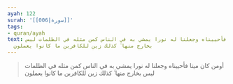 ```yaml
---
ayah: 122
surah: '[[006|سورة]]'
tags:
- quran/ayah
text: أومن كان ميتا فأحييناه وجعلنا له نورا يمشي به في الناس كمن مثله في الظلمات ليس
  بخارج منها ۚ كذلك زين للكافرين ما كانوا يعملون
---
```

> أومن كان ميتا فأحييناه وجعلنا له نورا يمشي به في الناس كمن مثله في الظلمات ليس بخارج منها ۚ كذلك زين للكافرين ما كانوا يعملون
